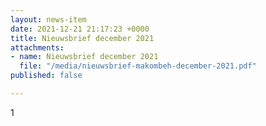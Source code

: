 ```yaml
---
layout: news-item
date: 2021-12-21 21:17:23 +0000
title: Nieuwsbrief december 2021
attachments:
- name: Nieuwsbrief december 2021
  file: "/media/nieuwsbrief-makombeh-december-2021.pdf"
published: false

---
```

1